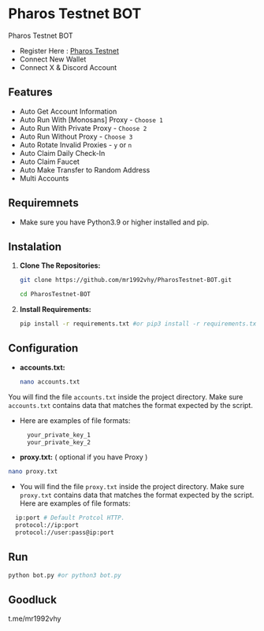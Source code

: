 # Pharos Testnet BOT
Pharos Testnet BOT

- Register Here : [Pharos Testnet](https://testnet.pharosnetwork.xyz/experience?inviteCode=5CKM9X0RSdKTJwzK)
- Connect New Wallet
- Connect X & Discord Account

## Features

  - Auto Get Account Information
  - Auto Run With [Monosans] Proxy - `Choose 1`
  - Auto Run With Private Proxy - `Choose 2`
  - Auto Run Without Proxy - `Choose 3`
  - Auto Rotate Invalid Proxies - `y` or `n`
  - Auto Claim Daily Check-In
  - Auto Claim Faucet
  - Auto Make Transfer to Random Address
  - Multi Accounts

 

## Requiremnets

- Make sure you have Python3.9 or higher installed and pip.

## Instalation

1. **Clone The Repositories:**
   ```bash
   git clone https://github.com/mr1992vhy/PharosTestnet-BOT.git
   ```
   ```bash
   cd PharosTestnet-BOT
   ```

2. **Install Requirements:**
   ```bash
   pip install -r requirements.txt #or pip3 install -r requirements.txt
   ```

## Configuration

- **accounts.txt:**
 
  ```bash
  nano accounts.txt
  ```
You will find the file `accounts.txt` inside the project directory. Make sure `accounts.txt` contains data that matches the format expected by the script.
- Here are examples of file formats:
  ```bash
    your_private_key_1
    your_private_key_2
  ```
- **proxy.txt:** ( optional if you have Proxy )
 ```bash
 nano proxy.txt
 ```
-   You will find the file `proxy.txt` inside the project directory. Make sure `proxy.txt` contains data that matches the format expected by the script. Here are examples of file formats:
  ```bash
    ip:port # Default Protcol HTTP.
    protocol://ip:port
    protocol://user:pass@ip:port
  ```

## Run

```bash
python bot.py #or python3 bot.py
```

## Goodluck 
t.me/mr1992vhy
